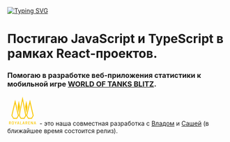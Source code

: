 <a href="https://git.io/typing-svg"><img src="https://readme-typing-svg.herokuapp.com?font=Rock+Salt&size=36&pause=1000&color=801357&center=true&vCenter=true&repeat=false&width=600&lines=Hello%2C+I'm+Valeriya+%F0%9F%98%84" alt="Typing SVG" /></a>

# Постигаю JavaScript и TypeScript в рамках React-проектов.
### Помогаю в разработке веб-приложения статистики к мобильной игре [WORLD OF TANKS BLITZ](https://ru.wotblitz.com/ru/#/).

[<svg xmlns="http://www.w3.org/2000/svg" width="70" height="70" fill="none" >
  <path fill="#FAC704"
    d="m29.1 26.33-2.74-13.68-2.75 14.42 2.75 13.43 2.75-14.17ZM46.39 27.07l-2.75-14.42-2.75 13.68 2.75 14.17 2.75-13.43ZM52.02 10.2c-2.54 10.51-7.78 32.52-8.51 36.65l4.19 7.09h8.64l4.19-7.09-8.51-36.64Zm3.22 41.85h-6.5l-3.14-5.32c.55-3.1 4.48-19.62 6.4-27.49l6.38 27.49-3.14 5.32ZM26.49 46.85l4.19 7.09h8.64l4.19-7.09L35 2.88c-2.52 12.6-7.78 39.01-8.51 43.97Zm14.8 0-3.07 5.18h-6.5l-3.06-5.18-.08-.12c.08-.37.19-1.02.34-1.93 1.13-6.5 4.38-25.11 6.05-32.03l6.4 33.96-.09.12Z" />
  <path fill="#FAC704"
    d="m9.47 46.85 4.19 7.09h8.64l4.19-7.09-8.51-36.64c-2.52 10.5-7.78 32.51-8.51 36.64Zm11.73 5.2h-6.5l-3.14-5.32c.55-3.1 4.48-19.62 6.4-27.49l6.38 27.49-3.14 5.32ZM7.2 66.86l-1.52-3.28h1.1l1.53 3.28H7.2ZM4.7 64v-.74h1.21V64h-1.2Zm0-3.11v-.76h1.21v.76h-1.2Zm2.48 1.34v-.33h1.08v.33H7.18Zm1.08-.32H7.18a.9.9 0 0 0-.35-.76 1.45 1.45 0 0 0-.93-.26v-.76c.47 0 .88.08 1.23.23.35.15.63.36.83.63.2.27.3.57.3.92Zm0 .3c0 .36-.1.67-.3.94-.2.27-.48.48-.83.63-.35.15-.76.22-1.23.22v-.74c.4 0 .7-.1.93-.28a.92.92 0 0 0 .35-.76h1.08ZM4 66.87v-6.72h1.08v6.72H4ZM13.88 65.22v-3.45h1.09v3.45h-1.09Zm-3.61 0v-3.45h1.08v3.45h-1.08Zm4.7-3.44h-1.09a.9.9 0 0 0-.34-.76 1.45 1.45 0 0 0-.93-.27V60c.47 0 .88.08 1.23.23.35.14.63.35.83.63.2.26.3.57.3.92Zm-4.7 0c0-.35.1-.66.3-.92.2-.28.47-.49.83-.63a3.1 3.1 0 0 1 1.22-.23v.75c-.4 0-.7.1-.94.27a.92.92 0 0 0-.33.76h-1.08Zm4.7 3.43c0 .36-.1.67-.3.93-.2.27-.48.48-.83.63-.35.15-.76.23-1.23.23v-.75c.4 0 .7-.1.93-.27a.93.93 0 0 0 .34-.77h1.09Zm-4.7 0h1.08c0 .33.11.59.33.77.23.18.55.27.94.27V67a3.1 3.1 0 0 1-1.22-.23 1.97 1.97 0 0 1-.84-.63c-.2-.26-.3-.57-.3-.93ZM18.65 64.54l1.87-4.4h1.02l-1.87 4.4h-1.02Zm0 2.32v-2.32h1.02v2.32h-1.02Zm0-2.32-1.88-4.4h1.12l1.78 4.4h-1.02ZM23.66 65.51v-.74h3.05v.74h-3.05Zm1.92-5.37-2.05 6.72h-1.07l2.05-6.72h1.07Zm.02 0 2.05 6.72h-1.06l-2.06-6.72h1.07ZM30.22 66.86v-.76h3.05v.76h-3.05Zm-.73 0v-6.72h1.08v6.72H29.5ZM35.9 65.51v-.74h3.05v.74h-3.04Zm1.92-5.37-2.04 6.72H34.7l2.04-6.72h1.07Zm.03 0 2.04 6.72h-1.06l-2.05-6.72h1.07ZM44.94 66.86l-1.52-3.28h1.1l1.52 3.28h-1.1ZM42.44 64v-.74h1.21V64h-1.21Zm0-3.11v-.76h1.21v.76h-1.21Zm2.47 1.34v-.33H46v.33H44.9Zm1.09-.32H44.9a.9.9 0 0 0-.34-.76 1.45 1.45 0 0 0-.93-.26v-.76c.47 0 .88.08 1.23.23.35.15.63.36.83.63.2.27.3.57.3.92Zm0 .3c0 .36-.1.67-.3.94-.2.27-.48.48-.83.63-.35.15-.76.22-1.23.22v-.74c.4 0 .7-.1.93-.28a.92.92 0 0 0 .34-.76H46Zm-4.26 4.64v-6.72h1.08v6.72h-1.08ZM48.67 66.86v-.76h3.3v.76h-3.3Zm.18-2.96v-.78h2.4v.78h-2.4Zm-.79-3.76h1.09v6.72h-1.09v-6.72Zm.73 0h3.06v.76h-3.06v-.76ZM57.54 66.86l-3.35-6.72h1.06l3.35 6.72h-1.06Zm-3.55 0v-6.72h1.08v6.72h-1.09Zm3.84 0v-6.72h1.08v6.72h-1.08ZM62.02 65.51v-.74h3.04v.74h-3.04Zm1.91-5.37-2.05 6.72h-1.07l2.05-6.72h1.07Zm.02 0L66 66.86h-1.06l-2.06-6.72h1.07Z" />
</svg>](http://royalarena.ru/) - это наша совместная разработка с [Владом](https://github.com/hixozeN) и [Сашей](https://github.com/mirvada) (в ближайшее время состоится релиз).


